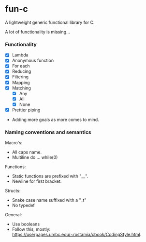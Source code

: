 # fun-c
A lightweight generic functional library for C.

A lot of functionality is missing...

### Functionality
- [x] Lambda
- [x] Anonymous function
- [x] For each
- [x] Reducing
- [x] Filtering
- [x] Mapping
- [x] Matching
  - [x] Any
  - [x] All
  - [x] None
- [x] Prettier piping
- Adding more goals as more comes to mind.

### Naming conventions and semantics
Macro's:
  - All caps name.
  - Multiline do ... while(0)

Functions:
  - Static functions are prefixed with "\__".
  - Newline for first bracket.

Structs:
  - Snake case name suffixed with a "\_t"
  - No typedef

General:
  - Use booleans
  - Follow this, mostly: https://userpages.umbc.edu/~rostamia/cbook/CodingStyle.html.
